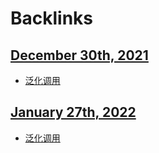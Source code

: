 
# Backlinks
## [December 30th, 2021](<December 30th, 2021.md>)
- [泛化调用](<泛化调用.md>)

## [January 27th, 2022](<January 27th, 2022.md>)
- [泛化调用](<泛化调用.md>)

